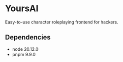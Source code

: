 # YoursAI

Easy-to-use character roleplaying frontend for hackers.

## Dependencies

- node 20.12.0
- pnpm 9.9.0

